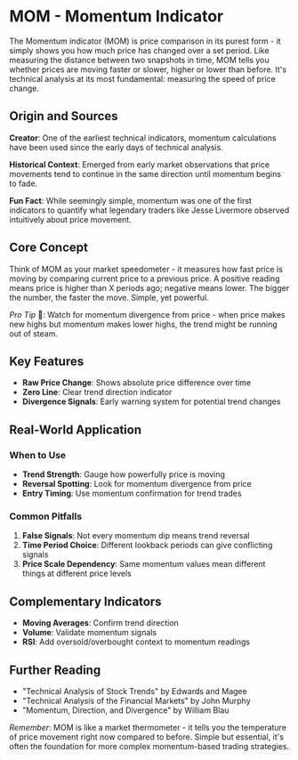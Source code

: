 # MOM - Momentum Indicator

The Momentum indicator (MOM) is price comparison in its purest form - it simply shows you how much price has changed over a set period. Like measuring the distance between two snapshots in time, MOM tells you whether prices are moving faster or slower, higher or lower than before. It's technical analysis at its most fundamental: measuring the speed of price change.

## Origin and Sources
**Creator**: One of the earliest technical indicators, momentum calculations have been used since the early days of technical analysis.

**Historical Context**: Emerged from early market observations that price movements tend to continue in the same direction until momentum begins to fade.

**Fun Fact**: While seemingly simple, momentum was one of the first indicators to quantify what legendary traders like Jesse Livermore observed intuitively about price movement.

## Core Concept
Think of MOM as your market speedometer - it measures how fast price is moving by comparing current price to a previous price. A positive reading means price is higher than X periods ago; negative means lower. The bigger the number, the faster the move. Simple, yet powerful.

*Pro Tip* 🎯: Watch for momentum divergence from price - when price makes new highs but momentum makes lower highs, the trend might be running out of steam.

## Key Features
- **Raw Price Change**: Shows absolute price difference over time
- **Zero Line**: Clear trend direction indicator
- **Divergence Signals**: Early warning system for potential trend changes

## Real-World Application
### When to Use
- **Trend Strength**: Gauge how powerfully price is moving
- **Reversal Spotting**: Look for momentum divergence from price
- **Entry Timing**: Use momentum confirmation for trend trades

### Common Pitfalls
1. **False Signals**: Not every momentum dip means trend reversal
2. **Time Period Choice**: Different lookback periods can give conflicting signals
3. **Price Scale Dependency**: Same momentum values mean different things at different price levels

## Complementary Indicators
- **Moving Averages**: Confirm trend direction
- **Volume**: Validate momentum signals
- **RSI**: Add oversold/overbought context to momentum readings

## Further Reading
- "Technical Analysis of Stock Trends" by Edwards and Magee
- "Technical Analysis of the Financial Markets" by John Murphy
- "Momentum, Direction, and Divergence" by William Blau

*Remember*: MOM is like a market thermometer - it tells you the temperature of price movement right now compared to before. Simple but essential, it's often the foundation for more complex momentum-based trading strategies.
